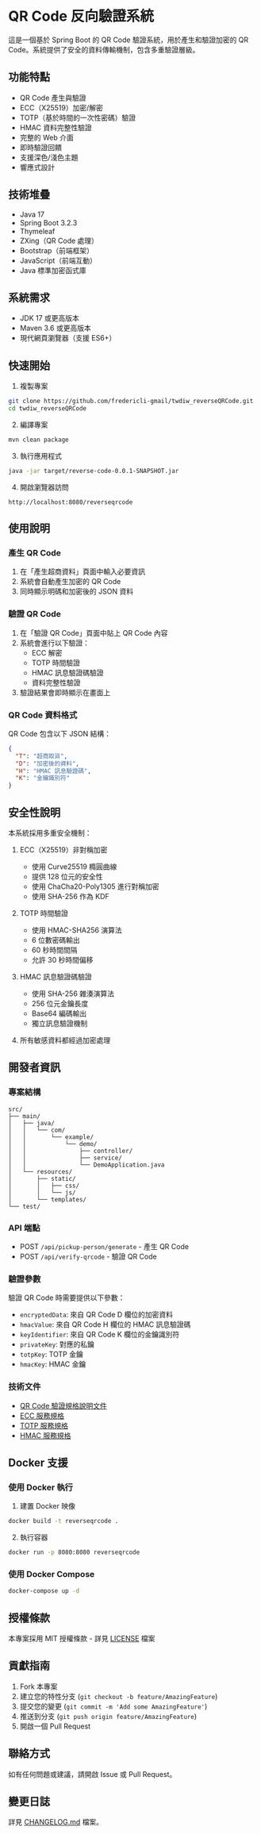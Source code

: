 # QR Code 反向驗證系統

這是一個基於 Spring Boot 的 QR Code 驗證系統，用於產生和驗證加密的 QR Code。系統提供了安全的資料傳輸機制，包含多重驗證層級。

## 功能特點

- QR Code 產生與驗證
- ECC（X25519）加密/解密
- TOTP（基於時間的一次性密碼）驗證
- HMAC 資料完整性驗證
- 完整的 Web 介面
- 即時驗證回饋
- 支援深色/淺色主題
- 響應式設計

## 技術堆疊

- Java 17
- Spring Boot 3.2.3
- Thymeleaf
- ZXing（QR Code 處理）
- Bootstrap（前端框架）
- JavaScript（前端互動）
- Java 標準加密函式庫

## 系統需求

- JDK 17 或更高版本
- Maven 3.6 或更高版本
- 現代網頁瀏覽器（支援 ES6+）

## 快速開始

1. 複製專案
```bash
git clone https://github.com/fredericli-gmail/twdiw_reverseQRCode.git
cd twdiw_reverseQRCode
```

2. 編譯專案
```bash
mvn clean package
```

3. 執行應用程式
```bash
java -jar target/reverse-code-0.0.1-SNAPSHOT.jar
```

4. 開啟瀏覽器訪問
```
http://localhost:8080/reverseqrcode
```

## 使用說明

### 產生 QR Code

1. 在「產生超商資料」頁面中輸入必要資訊
2. 系統會自動產生加密的 QR Code
3. 同時顯示明碼和加密後的 JSON 資料

### 驗證 QR Code

1. 在「驗證 QR Code」頁面中貼上 QR Code 內容
2. 系統會進行以下驗證：
   - ECC 解密
   - TOTP 時間驗證
   - HMAC 訊息驗證碼驗證
   - 資料完整性驗證
3. 驗證結果會即時顯示在畫面上

### QR Code 資料格式

QR Code 包含以下 JSON 結構：
```json
{
  "T": "超商取貨",
  "D": "加密後的資料",
  "H": "HMAC 訊息驗證碼",
  "K": "金鑰識別符"
}
```

## 安全性說明

本系統採用多重安全機制：

1. ECC（X25519）非對稱加密
   - 使用 Curve25519 橢圓曲線
   - 提供 128 位元的安全性
   - 使用 ChaCha20-Poly1305 進行對稱加密
   - 使用 SHA-256 作為 KDF

2. TOTP 時間驗證
   - 使用 HMAC-SHA256 演算法
   - 6 位數密碼輸出
   - 60 秒時間間隔
   - 允許 30 秒時間偏移

3. HMAC 訊息驗證碼驗證
   - 使用 SHA-256 雜湊演算法
   - 256 位元金鑰長度
   - Base64 編碼輸出
   - 獨立訊息驗證機制

4. 所有敏感資料都經過加密處理

## 開發者資訊

### 專案結構

```
src/
├── main/
│   ├── java/
│   │   └── com/
│   │       └── example/
│   │           └── demo/
│   │               ├── controller/
│   │               ├── service/
│   │               └── DemoApplication.java
│   └── resources/
│       ├── static/
│       │   ├── css/
│       │   └── js/
│       └── templates/
└── test/
```

### API 端點

- POST `/api/pickup-person/generate` - 產生 QR Code
- POST `/api/verify-qrcode` - 驗證 QR Code

### 驗證參數

驗證 QR Code 時需要提供以下參數：
- `encryptedData`: 來自 QR Code D 欄位的加密資料
- `hmacValue`: 來自 QR Code H 欄位的 HMAC 訊息驗證碼
- `keyIdentifier`: 來自 QR Code K 欄位的金鑰識別符
- `privateKey`: 對應的私鑰
- `totpKey`: TOTP 金鑰
- `hmacKey`: HMAC 金鑰

### 技術文件

- [QR Code 驗證規格說明文件](docs/QR%20Code%20驗證規格說明文件.md)
- [ECC 服務規格](docs/ECC_Service_Specification.md)
- [TOTP 服務規格](docs/TOTP_Service_Specification.md)
- [HMAC 服務規格](docs/HMAC_Service_Specification.md)

## Docker 支援

### 使用 Docker 執行

1. 建置 Docker 映像
```bash
docker build -t reverseqrcode .
```

2. 執行容器
```bash
docker run -p 8080:8080 reverseqrcode
```

### 使用 Docker Compose

```bash
docker-compose up -d
```

## 授權條款

本專案採用 MIT 授權條款 - 詳見 [LICENSE](LICENSE) 檔案

## 貢獻指南

1. Fork 本專案
2. 建立您的特性分支 (`git checkout -b feature/AmazingFeature`)
3. 提交您的變更 (`git commit -m 'Add some AmazingFeature'`)
4. 推送到分支 (`git push origin feature/AmazingFeature`)
5. 開啟一個 Pull Request

## 聯絡方式

如有任何問題或建議，請開啟 Issue 或 Pull Request。

## 變更日誌

詳見 [CHANGELOG.md](CHANGELOG.md) 檔案。 